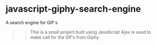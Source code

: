 # javascript-giphy-search-engine
A search engine for GIF's 

>>This is a small project built using JavaScript
>>Ajax is used to make call for the GIf's from Giphy
